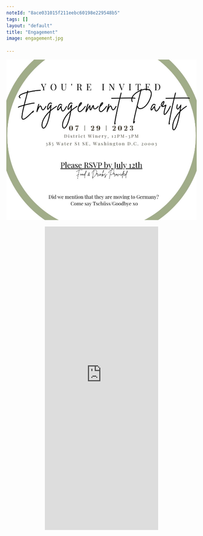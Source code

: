 ```yaml
---
noteId: "8ace031015f211eebc60198e229548b5"
tags: []
layout: "default"
title: "Engagement"
image: engagement.jpg

---
```


<p align="center">
    <a href="(https://docs.google.com/forms/d/e/1FAIpQLSe6XaQN-J4MctsNwf2M9g8Fz_DDVZWsMbEq1x7ak3POD2X3fg/viewform?usp=sf_link)">
        <img src="engagement.jpg" />
    </a>
</p>
<p align="center">
<iframe src="https://docs.google.com/forms/d/e/1FAIpQLSe6XaQN-J4MctsNwf2M9g8Fz_DDVZWsMbEq1x7ak3POD2X3fg/viewform?embedded=true" height="800" frameborder="0" marginheight="0" marginwidth="0">Loading…</iframe>
</p>